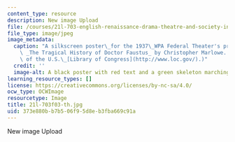 ```yaml
---
content_type: resource
description: New image Upload
file: /courses/21l-703-english-renaissance-drama-theatre-and-society-in-the-age-of-shakespeare-fall-2003/373e880bb7b506f95d8eb3fba669c91a_21l-703f03-th.jpg
file_type: image/jpeg
image_metadata:
  caption: "A silkscreen poster\_for the 1937\_WPA Federal Theater's production of\
    \ _The Tragical History of Doctor Faustus_ by Christopher Marlowe. (Image courtesy\
    \ of the U.S.\_[Library of Congress](http://www.loc.gov/).)"
  credit: ''
  image-alt: A black poster with red text and a green skeleton marching with a drum.
learning_resource_types: []
license: https://creativecommons.org/licenses/by-nc-sa/4.0/
ocw_type: OCWImage
resourcetype: Image
title: 21l-703f03-th.jpg
uid: 373e880b-b7b5-06f9-5d8e-b3fba669c91a
---
```

New image Upload